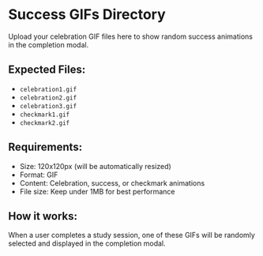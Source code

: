 # Success GIFs Directory

Upload your celebration GIF files here to show random success animations in the completion modal.

## Expected Files:
- `celebration1.gif`
- `celebration2.gif` 
- `celebration3.gif`
- `checkmark1.gif`
- `checkmark2.gif`

## Requirements:
- Size: 120x120px (will be automatically resized)
- Format: GIF
- Content: Celebration, success, or checkmark animations
- File size: Keep under 1MB for best performance

## How it works:
When a user completes a study session, one of these GIFs will be randomly selected and displayed in the completion modal.
